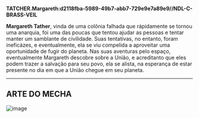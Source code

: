 **TATCHER.Margareth:d2118fba-5989-49b7-abb7-729e9e7a89e9//NDL-C-BRASS-VEIL**

**Margareth Tather**, vinda de uma colônia falhada que rápidamente se tornou uma anarquia, foi uma das poucas que tentou ajudar as pessoas e tentar manter um samblante de civilidade. Suas tentativas, no entanto, foram ineficázes, e eventualmente, ela se viu compelida a aproveitar uma oportunidade de fugir do planeta. Nas suas aventuras pelo espaço, eventualmente Margareth descobre sobre a União, e acreditanto que eles podem trazer a salvação para seu povo, ela se alista, na esperança de estar presente no dia em que a União chegue em seu planeta.

---
## ARTE DO MECHA

![image](/mechs/Yucatani&Maggie.png)
